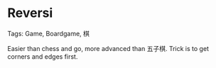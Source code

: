 # Reversi

Tags: Game, Boardgame, 棋

Easier than chess and go, more advanced than 五子棋. Trick is to get corners and edges first.